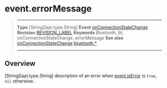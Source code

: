 # event.errorMessage

> --------------------- ------------------------------------------------------------------------------------------
> __Type__              [String][api.type.String]
> __Event__             [onConnectionStateChange](/plugin.bluetooth.type.Server.event.onConnectionStateChange.md)
> __Revision__          [REVISION_LABEL](REVISION_URL)
> __Keywords__          Bluetooth, bt, onConnectionStateChange, errorMessage
> __See also__          [onConnectionStateChange](/plugin.bluetooth.type.Server.event.onConnectionStateChange.md)
>						[bluetooth.*](/plugin.bluetooth.md)
> --------------------- ------------------------------------------------------------------------------------------

## Overview

[String][api.type.String] description of an error when [event.isError](/plugin.bluetooth.type.Server.event.onConnectionStateChange.isError.md) is `true`, `nil` otherwise.